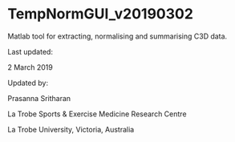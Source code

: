 # TempNormGUI_v20190302

Matlab tool for extracting, normalising and summarising C3D data.

Last updated:

2 March 2019

Updated by:

Prasanna Sritharan

La Trobe Sports & Exercise Medicine Research Centre

La Trobe University, Victoria, Australia
